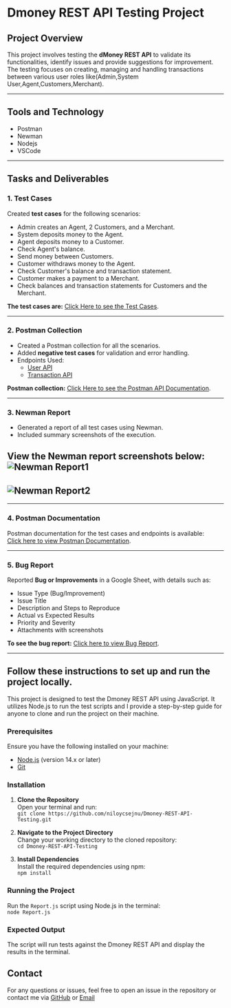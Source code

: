 # Dmoney REST API Testing Project

## Project Overview
This project involves testing the **dMoney REST API** to validate its functionalities, identify issues and provide suggestions for improvement. The testing focuses on creating, managing and handling transactions between various user roles like(Admin,System User,Agent,Customers,Merchant).

---
## Tools and Technology
- Postman
- Newman
- Nodejs
- VSCode
---
## Tasks and Deliverables

### 1. **Test Cases**
Created **test cases** for the following scenarios:
- Admin creates an Agent, 2 Customers, and a Merchant.
- System deposits money to the Agent.
- Agent deposits money to a Customer.
- Check Agent's balance.
- Send money between Customers.
- Customer withdraws money to the Agent.
- Check Customer's balance and transaction statement.
- Customer makes a payment to a Merchant.
- Check balances and transaction statements for Customers and the Merchant.

**The test cases are:** [Click Here to see the Test Cases](./test-cases/dmoney-test-cases.xlsx).

---

### 2. **Postman Collection**
- Created a Postman collection for all the scenarios.
- Added **negative test cases** for validation and error handling.
- Endpoints Used:
  - [User API](https://dmoney.roadtocareer.net/api-docs/user)
  - [Transaction API](https://dmoney.roadtocareer.net/api-docs/transaction)


**Postman collection:** [Click Here to see the Postman API Documentation](https://documenter.getpostman.com/view/37278328/2sAYBXAWBM).

---

### 3. **Newman Report**
- Generated a report of all test cases using Newman.
- Included summary screenshots of the execution.

View the Newman report screenshots below:
![Newman Report1 ](https://github.com/user-attachments/assets/89604369-897d-4f7e-86fa-e01b32d5a183)
-
![Newman Report2 ](https://github.com/user-attachments/assets/de9718ec-f3d2-4f13-a416-6f4d8b4c2412)
-

---

### 4. **Postman Documentation**
Postman documentation for the test cases and endpoints is available:  
[Click here to view Postman Documentation](https://documenter.getpostman.com/view/37278328/2sAYBXAWBM).

---

### 5. **Bug Report**
Reported **Bug or Improvements** in a Google Sheet, with details such as:
- Issue Type (Bug/Improvement)
- Issue Title
- Description and Steps to Reproduce
- Actual vs Expected Results
- Priority and Severity
- Attachments with screenshots

**To see the bug report:** [Click here to view Bug Report](https://docs.google.com/spreadsheets/d/1KJ1lUcWXme35onPknkiN4r3d6a0nYFSi/edit?usp=sharing&ouid=105207321304680998857&rtpof=true&sd=true).

---
## Follow these instructions to set up and run the project locally.

This project is designed to test the Dmoney REST API using JavaScript. It utilizes Node.js to run the test scripts and I provide a step-by-step guide for anyone to clone and run the project on their machine.





### Prerequisites

Ensure you have the following installed on your machine:  
- [Node.js](https://nodejs.org/) (version 14.x or later)  
- [Git](https://git-scm.com/)

### Installation

1. **Clone the Repository**  
   Open your terminal and run:  
   `git clone https://github.com/niloycsejnu/Dmoney-REST-API-Testing.git`

2. **Navigate to the Project Directory**  
   Change your working directory to the cloned repository:  
   `cd Dmoney-REST-API-Testing`

3. **Install Dependencies**  
   Install the required dependencies using npm:  
   `npm install`

### Running the Project

Run the `Report.js` script using Node.js in the terminal:  
`node Report.js`

### Expected Output

The script will run tests against the Dmoney REST API and display the results in the terminal.


## Contact

For any questions or issues, feel free to open an issue in the repository or contact me via [GitHub](https://github.com/niloycsejnu) or [Email](niloydatta0011@gmail.com)


